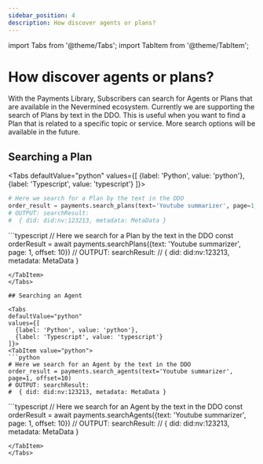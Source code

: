 ```yaml
---
sidebar_position: 4
description: How discover agents or plans?
---
```


import Tabs from '@theme/Tabs';
import TabItem from '@theme/TabItem';

# How discover agents or plans?

With the Payments Library, Subscribers can search for Agents or Plans that are available in the Nevermined ecosystem. Currently we are supporting the search of Plans by text in the DDO. This is useful when you want to find a Plan that is related to a specific topic or service. More search options will be available in the future. 

## Searching a Plan

<Tabs
  defaultValue="python"
  values={[
    {label: 'Python', value: 'python'},
    {label: 'Typescript', value: 'typescript'}
  ]}>
  <TabItem value="python">
  ```python
  # Here we search for a Plan by the text in the DDO
  order_result = payments.search_plans(text='Youtube summarizer', page=1, offset=10)  
  # OUTPUT: searchResult: 
  #  { did: did:nv:123213, metadata: MetaData }   
  ```
  </TabItem>
  <TabItem value="typescript">
  ```typescript
  // Here we search for a Plan by the text in the DDO
  const orderResult = await payments.searchPlans({text: 'Youtube summarizer', page: 1, offset: 10})  
  // OUTPUT: searchResult: 
  //  { did: did:nv:123213, metadata: MetaData } 

  ```
  </TabItem>  
</Tabs>

## Searching an Agent

<Tabs
  defaultValue="python"
  values={[
    {label: 'Python', value: 'python'},
    {label: 'Typescript', value: 'typescript'}
  ]}>
  <TabItem value="python">
  ```python
  # Here we search for an Agent by the text in the DDO
  order_result = payments.search_agents(text='Youtube summarizer', page=1, offset=10)  
  # OUTPUT: searchResult: 
  #  { did: did:nv:123213, metadata: MetaData }   
  ```
  </TabItem>
  <TabItem value="typescript">
  ```typescript
  // Here we search for an Agent by the text in the DDO
  const orderResult = await payments.searchAgents({text: 'Youtube summarizer', page: 1, offset: 10})  
  // OUTPUT: searchResult: 
  //  { did: did:nv:123213, metadata: MetaData } 

  ```
  </TabItem>
</Tabs>

